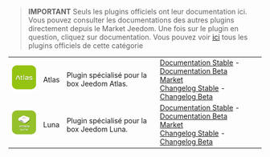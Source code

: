 
>**IMPORTANT**
>Seuls les plugins officiels ont leur documentation ici. Vous pouvez consulter les documentations des autres plugins directement depuis le Market Jeedom. Une fois sur le plugin en question, cliquez sur documentation.
>Vous pouvez voir [ici](https://market.jeedom.com/index.php?v=d&p=market&type=plugin&categorie=home+automation+protocol) tous les plugins officiels de cette catégorie


| | | | |
|--- | --- | --- | ---|
|<img src="atlas/atlas_icon.png" class="pluginLogo" width="100" />|Atlas|Plugin spécialisé pour la box Jeedom Atlas.|[Documentation Stable](atlas/index.md) - [Documentation Beta](atlas/beta/index.md)<br/>[Market](https://market.jeedom.com/index.php?v=d&p=market_display&id=4195)<br/>[Changelog Stable](atlas/changelog.md) - [Changelog Beta](atlas/beta/changelog.md)|
|<img src="luna/luna_icon.png" class="pluginLogo" width="100" />|Luna|Plugin spécialisé pour la box Jeedom Luna.|[Documentation Stable](luna/index.md) - [Documentation Beta](luna/beta/index.md)<br/>[Market](https://market.jeedom.com/index.php?v=d&p=market_display&id=4346)<br/>[Changelog Stable](luna/changelog.md) - [Changelog Beta](luna/beta/changelog.md)|
